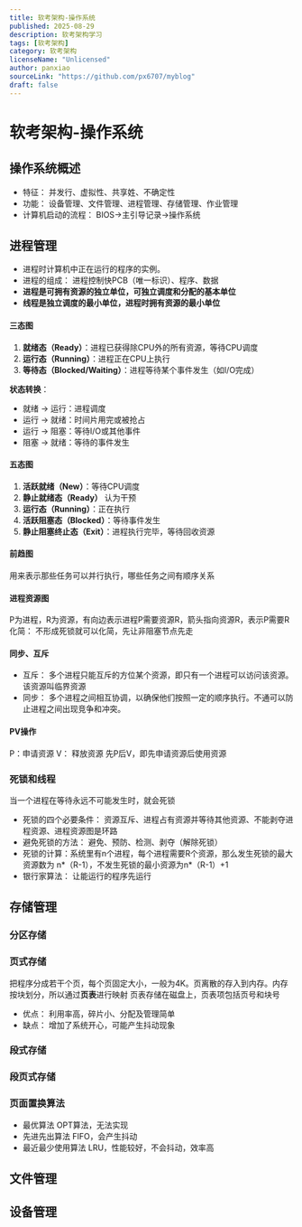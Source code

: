 ```yaml
---
title: 软考架构-操作系统
published: 2025-08-29
description: 软考架构学习
tags: [软考架构]
category: 软考架构
licenseName: "Unlicensed"
author: panxiao
sourceLink: "https://github.com/px6707/myblog"
draft: false
---
```


# 软考架构-操作系统

## 操作系统概述
- 特征： 并发行、虚拟性、共享姓、不确定性
- 功能： 设备管理、文件管理、进程管理、存储管理、作业管理
- 计算机启动的流程： BIOS->主引导记录->操作系统

## 进程管理
- 进程时计算机中正在运行的程序的实例。
- 进程的组成： 进程控制快PCB（唯一标识）、程序、数据
- **进程是可拥有资源的独立单位，可独立调度和分配的基本单位**
- **线程是独立调度的最小单位，进程时拥有资源的最小单位**

#### 三态图

1. **就绪态（Ready）**：进程已获得除CPU外的所有资源，等待CPU调度
2. **运行态（Running）**：进程正在CPU上执行
3. **等待态（Blocked/Waiting）**：进程等待某个事件发生（如I/O完成）

**状态转换**：
- 就绪 → 运行：进程调度
- 运行 → 就绪：时间片用完或被抢占
- 运行 → 阻塞：等待I/O或其他事件
- 阻塞 → 就绪：等待的事件发生

#### 五态图

1. **活跃就绪（New）**：等待CPU调度
2. **静止就绪态（Ready）** 认为干预
3. **运行态（Running）**：正在执行
4. **活跃阻塞态（Blocked）**：等待事件发生
5. **静止阻塞终止态（Exit）**：进程执行完毕，等待回收资源

#### 前趋图
用来表示那些任务可以并行执行，哪些任务之间有顺序关系

#### 进程资源图
P为进程，R为资源，有向边表示进程P需要资源R，箭头指向资源R，表示P需要R
化简： 不形成死锁就可以化简，先让非阻塞节点先走

#### 同步、互斥
- 互斥： 多个进程只能互斥的方位某个资源，即只有一个进程可以访问该资源。该资源叫临界资源
- 同步： 多个进程之间相互协调，以确保他们按照一定的顺序执行。不通可以防止进程之间出现竞争和冲突。

#### PV操作
P：申请资源
V： 释放资源
先P后V，即先申请资源后使用资源
 
### 死锁和线程
当一个进程在等待永远不可能发生时，就会死锁
- 死锁的四个必要条件： 资源互斥、进程占有资源并等待其他资源、不能剥夺进程资源、进程资源图是环路
- 避免死锁的方法： 避免、预防、检测、剥夺（解除死锁）
- 死锁的计算：系统里有n个进程，每个进程需要R个资源，那么发生死锁的最大资源数为 n*（R-1），不发生死锁的最小资源为n*（R-1）+1
- 银行家算法： 让能运行的程序先运行

## 存储管理

### 分区存储
### 页式存储
把程序分成若干个页，每个页固定大小，一般为4K。页离散的存入到内存。内存按块划分，所以通过**页表**进行映射
页表存储在磁盘上，页表项包括页号和块号
- 优点： 利用率高，碎片小、分配及管理简单
- 缺点： 增加了系统开心，可能产生抖动现象
### 段式存储
### 段页式存储

### 页面置换算法
- 最优算法 OPT算法，无法实现
- 先进先出算法 FIFO，会产生抖动
- 最近最少使用算法 LRU，性能较好，不会抖动，效率高

## 文件管理

## 设备管理

